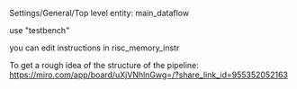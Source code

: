 Settings/General/Top level entity: main_dataflow

use "testbench"

you can edit instructions in risc_memory_instr  

To get a rough idea of the structure of the pipeline: 
https://miro.com/app/board/uXjVNhlnGwg=/?share_link_id=955352052163
